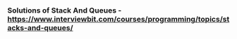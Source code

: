 ### Solutions of Stack And Queues - https://www.interviewbit.com/courses/programming/topics/stacks-and-queues/